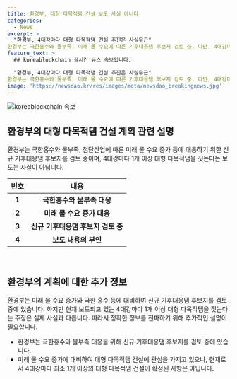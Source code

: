 ```yaml
---
title: 환경부, 대형 다목적댐 건설 보도 사실 아니다
categories:
  - News
excerpt: >
  "환경부, 4대강마다 대형 다목적댐 건설 추진은 사실무근" 
환경부는 극한홍수와 물부족, 미래 물 수요에 따른 기후대응댐 후보지 검토 중. 다만, 4대강마다 1개 이상의 다목적댐 건설은 사실이 아님. 관련 문의는 환경부 수자원정책관실로. [자료출처=정책브리핑 www.korea.kr]
feature_text: >
  ## koreablockchain 실시간 뉴스 속보입니다.

  "환경부, 4대강마다 대형 다목적댐 건설 추진은 사실무근" 
환경부는 극한홍수와 물부족, 미래 물 수요에 따른 기후대응댐 후보지 검토 중. 다만, 4대강마다 1개 이상의 다목적댐 건설은 사실이 아님. 관련 문의는 환경부 수자원정책관실로. [자료출처=정책브리핑 www.korea.kr]
image: 'https://newsdao.kr/res/images/meta/newsdao_breakingnews.jpg'
---
```


<p><img src="https://newsdao.kr/res/images/meta/newsdao_breakingnews.jpg" alt="koreablockchain 속보" /></p>

<h2 data-ke-size="size26">환경부의 대형 다목적댐 건설 계획 관련 설명</h2>

<p data-ke-size="size16">환경부는 극한홍수와 물부족, 첨단산업에 따른 미래 물 수요 증가 등에 대응하기 위한 신규 기후대응댐 후보지를 검토 중이며, 4대강마다 1개 이상 대형 다목적댐을 짓는다는 보도는 사실이 아닙니다.</p>

<table>
<thead>
    <tr>
        <th>번호</th>
        <th>내용</th>
    </tr>
</thead>
<tbody>
    <tr>
        <td style="text-align: center; height: 17px;"><b>1</b></td>
        <td style="text-align: center; height: 17px;"><b>극한홍수와 물부족 대응</b></td>
    </tr>
    <tr>
        <td style="text-align: center; height: 17px;"><b>2</b></td>
        <td style="text-align: center; height: 17px;"><b>미래 물 수요 증가 대응</b></td>
    </tr>
    <tr>
        <td style="text-align: center; height: 17px;"><b>3</b></td>
        <td style="text-align: center; height: 17px;"><b>신규 기후대응댐 후보지 검토 중</b></td>
    </tr>
    <tr>
        <td style="text-align: center; height: 17px;"><b>4</b></td>
        <td style="text-align: center; height: 17px;"><b>보도 내용의 부인</b></td>
    </tr>
</tbody>
</table>

<p data-ke-size="size16">&nbsp;</p>

<h2 data-ke-size="size26">환경부의 계획에 대한 추가 정보</h2>

<p data-ke-size="size16">환경부는 미래 물 수요 증가와 극한 홍수 등에 대비하여 신규 기후대응댐 후보지를 검토 중에 있습니다. 하지만 현재 보도되고 있는 4대강마다 1개 이상 대형 다목적댐을 짓는다는 주장은 실제 사실과 다릅니다. 따라서 정확한 정보를 전파하기 위해 추가적인 설명이 필요합니다.</p>

<ul>
    <li>환경부는 극한홍수와 물부족 대응을 위해 신규 기후대응댐 후보지를 검토 중에 있습니다.</li>
    <li>미래 물 수요 증가에 대비하여 대형 다목적댐 건설에 관심을 가지고 있으나, 현재로서 4대강마다 최소 1개 이상의 대형 다목적댐 건설이 확정된 사항은 아닙니다.</li>
</ul>

<p data-ke-size="size16">&nbsp;</p>

